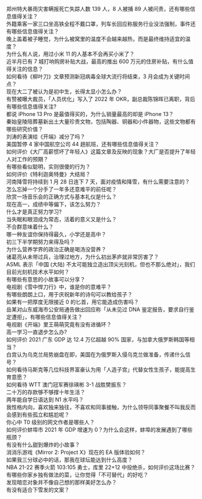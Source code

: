 郑州特大暴雨灾害瞒报死亡失踪人数 139 人，8 人被捕 89 人被问责，还有哪些信息值得关注？  
外籍乘客一家三口坐高铁全程不戴口罩，列车长回应称服务行业没法强制，事件还有哪些信息值得关注？  
晚上盖着被子睡觉，为什么被窝里的温度不会越来越热，而是最终维持适宜的温度？  
为什么有人说，用过小米 11 的人基本不会再买小米了？  
近半月已有 7 城打响购房补贴大战，最高的推出 600 万元的住房补贴，有什么值得关注的信息？  
如何看待《柳叶刀》文章预测新冠病毒全球大流行将结束，3 月会成为关键时间点？  
现在大二了被认为是初中生，长得太显小怎么办？  
有赞被曝大裁员，「人员优化」写入了 2022 年 OKR，副总裁陈锦晖已离职，背后有哪些信息值得关注?  
都说 iPhone 13 Pro 是最值得买的，为什么销量最高的却是 iPhone 13？  
秦始皇陵陪葬墓新出土大量珍贵文物，包括陶器、铜器和小件器物，这些文物都有哪些研究价值？  
刘涛的表演给《开端》减分了吗？  
美国暂停 4 家中国航空公司 44 趟航班，还有哪些信息值得关注？  
如何评价《大厂高薪惯坏了年轻人》这篇文章及反映的现象？大厂是否提升了年轻人对工作的预期？  
有哪些看似聪明，实则很傻的行为？  
如何评价《特利迦奥特曼》大结局？  
河南降雪将持续到 1 月 28 日连下 7 天，面对疫情和降雪，有什么需要注意的？  
怎么忘掉一个分手了一年多还意难平的前任呢？  
欣赏一场音乐会的正确方式与基本礼仪是什么？  
现在高一，成绩中等偏下，该怎么努力？  
什么才是真正努力学习?  
当失眠和眼泪成为常态，活着的意义又是什么？  
不合群意味着什么？  
哪一种友谊你保持得最久，小学还是高中？  
初三下半学期努力来得及吗？  
为什么营养学界的政治正确是喝汤没营养？  
诸葛亮从未带过兵，治理过地方，为什么初出茅庐就非常厉害了？  
ASML 表示「中国 (大陆) 不太可能独立造出顶尖光刻机，但也不那么绝对」，我们目前光刻机技术水平如何？  
有哪些有意思的小故事可以分享？  
电视剧《雪中悍刀行》中，谁是你的意难平？  
有哪些朗朗上口，用于庆祝新年的诗句可以教给孩子？  
如果有一把厚度无限接近 0 的匕首，用它能造成伤害吗？  
岳某对山东威海市公安局通告做出回应称「从未见过 DNA 鉴定报告，要求自行鉴定遭拒」，有哪些信息值得关注？  
电视剧《开端》里王萌萌究竟有没有进循环？  
高一学习一直退步怎么办?  
如何评价 2021 广东 GDP 达 12.4 万亿超越 90% 国家，与加拿大俄罗斯韩国等相当？  
白宫认为乌克兰局势崩盘在即，美国在为俄罗斯入侵乌克兰做准备，传递什么信号？  
如何看待马斯克等几位科技界富豪认为用「人造子宫」代替女性生孩子，能提高生育意愿？  
如何看待 WTT 澳门冠军赛徐瑛彬 3-1 战胜樊振东？  
二十万的存款够不够撑十年生活？  
两年能自学日语达到 N1 水平吗？  
我性格内向，喜欢独来独往，不喜欢和同事接触，为什么领导同事聚餐不叫我反而会感到有些孤立和尴尬呢？  
你心中 T0 级别的网文作者是哪些人？  
如何评价蚌埠市 2021 年 GDP 增速为 0？为什么会这样，蚌埠的发展遇到了哪些瓶颈？  
有没有什么甜到爆炸的小故事？  
消消乐游戏《Mirror 2: Project X》现在的 EA 版体验如何？  
如果我三分球必中的话，那我在球坛能达到什么高度？  
NBA 21-22 赛季火箭 103:105 勇士，库里 22+12 中投绝杀，如何评价这场比赛？  
有哪些你家乡独有做法的菜，让你觉得「不可替代」的好吃？  
发现暗恋对象并不像自己想的那样美好怎么办？  
有没有适合下雪发的文案？  
